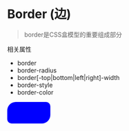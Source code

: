 # Border (边)

> border是CSS盒模型的重要组成部分

相关属性
- border
- border-radius
- border[-top|bottom|left|right]-width
- border-style
- border-color

<div class="box"></div>

<style>
.box {
    background-color: blue;
    width: 100px;
    height: 50px;
    border-radius: 20px 10px;
}
</style>
